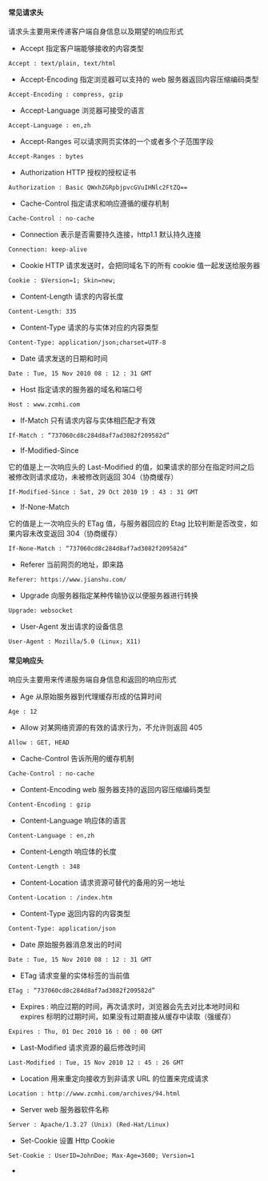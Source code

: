 #### 常见请求头

请求头主要用来传递客户端自身信息以及期望的响应形式

- Accept 指定客户端能够接收的内容类型

```
Accept : text/plain, text/html
```

- Accept-Encoding 指定浏览器可以支持的 web 服务器返回内容压缩编码类型

```
Accept-Encoding : compress, gzip
```

- Accept-Language 浏览器可接受的语言

```
Accept-Language : en,zh
```

- Accept-Ranges 可以请求网页实体的一个或者多个子范围字段

```
Accept-Ranges : bytes
```

- Authorization HTTP 授权的授权证书

```
Authorization : Basic QWxhZGRpbjpvcGVuIHNlc2FtZQ==
```

- Cache-Control 指定请求和响应遵循的缓存机制

```
Cache-Control : no-cache
```

- Connection 表示是否需要持久连接，http1.1 默认持久连接

```
Connection: keep-alive
```

- Cookie HTTP 请求发送时，会把同域名下的所有 cookie 值一起发送给服务器

```
Cookie : $Version=1; Skin=new;
```

- Content-Length 请求的内容长度

```
Content-Length: 335
```

- Content-Type 请求的与实体对应的内容类型

```
Content-Type: application/json;charset=UTF-8
```

- Date 请求发送的日期和时间

```
Date : Tue, 15 Nov 2010 08 : 12 : 31 GMT
```

- Host 指定请求的服务器的域名和端口号

```
Host : www.zcmhi.com
```

- If-Match 只有请求内容与实体相匹配才有效

```
If-Match : “737060cd8c284d8af7ad3082f209582d”
```

- If-Modified-Since

它的值是上一次响应头的 Last-Modified 的值，如果请求的部分在指定时间之后被修改则请求成功，未被修改则返回 304（协商缓存）

```
If-Modified-Since : Sat, 29 Oct 2010 19 : 43 : 31 GMT
```

- If-None-Match

它的值是上一次响应头的 ETag 值，与服务器回应的 Etag 比较判断是否改变，如果内容未改变返回 304（协商缓存）

```
If-None-Match : “737060cd8c284d8af7ad3082f209582d”
```

- Referer 当前网页的地址，即来路

```
Referer: https://www.jianshu.com/
```

- Upgrade 向服务器指定某种传输协议以便服务器进行转换

```
Upgrade: websocket
```

- User-Agent 发出请求的设备信息

```
User-Agent : Mozilla/5.0 (Linux; X11)
```

#### 常见响应头

响应头主要用来传递服务端自身信息和返回的响应形式

- Age 从原始服务器到代理缓存形成的估算时间

```
Age : 12
```

- Allow 对某网络资源的有效的请求行为，不允许则返回 405

```
Allow : GET, HEAD
```

- Cache-Control 告诉所用的缓存机制

```
Cache-Control : no-cache
```

- Content-Encoding web 服务器支持的返回内容压缩编码类型

```
Content-Encoding : gzip
```

- Content-Language 响应体的语言

```
Content-Language : en,zh
```

- Content-Length 响应体的长度

```
Content-Length : 348
```

- Content-Location 请求资源可替代的备用的另一地址

```
Content-Location : /index.htm
```

- Content-Type 返回内容的内容类型

```
Content-Type: application/json
```

- Date 原始服务器消息发出的时间

```
Date : Tue, 15 Nov 2010 08 : 12 : 31 GMT
```

- ETag 请求变量的实体标签的当前值

```
ETag : “737060cd8c284d8af7ad3082f209582d”
```

- Expires : 响应过期的时间，再次请求时，浏览器会先去对比本地时间和 expires 标明的过期时间，如果没有过期直接从缓存中读取（强缓存）

```
Expires : Thu, 01 Dec 2010 16 : 00 : 00 GMT
```

- Last-Modified 请求资源的最后修改时间

```
Last-Modified : Tue, 15 Nov 2010 12 : 45 : 26 GMT
```

- Location 用来重定向接收方到非请求 URL 的位置来完成请求

```
Location : http://www.zcmhi.com/archives/94.html
```

- Server web 服务器软件名称

```
Server : Apache/1.3.27 (Unix) (Red-Hat/Linux)
```

- Set-Cookie 设置 Http Cookie

```
Set-Cookie : UserID=JohnDoe; Max-Age=3600; Version=1
```

-
